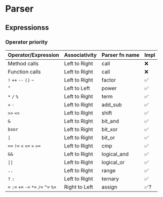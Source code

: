 # Parser

## Expressionss

### Operator priority

| Operator/Expression                    | Associativity | Parser fn name | Impl |
| -------------------------------------- | ------------- | -------------- | ---- |
| Method calls                           | Left to Right | call           | ❌   |
| Function calls                         | Left to Right | call           | ❌   |
| `!` `++` `--` `()` `~`                 | Left to Right | factor         | ✅   |
| `^`                                    | Left to Left  | power          | ✅   |
| `*` `/` `%`                            | Left to Right | term           | ✅   |
| `+` `-`                                | Left to Right | add_sub        | ✅   |
| `>>` `<<`                              | Left to Right | shift          | ✅   |
| `&`                                    | Left to Right | bit_and        | ✅   |
| `bxor`                                 | Left to Right | bit_xor        | ✅   |
| <code>\|</code>                        | Left to Right | bit_or         | ✅   |
| `==` `!=` `<` `<=` `>` `>=`            | Left to Right | cmp            | ✅   |
| `&&`                                   | Left to Right | logical_and    | ✅   |
| <code>\|\|</code>                      | Left to Right | logical_or     | ✅   |
| `..`                                   | Left to Right | range          | ✅   |
| `?` `:`                                | Left to Right | ternary        | ✅   |
| `=` `:=` `+=` `-=` `*=` `/=` `^=` `%=` | Right to Left | assign         | ✅?  |
